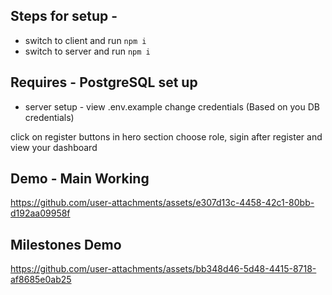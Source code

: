 ## Steps for setup -
- switch to client and run `npm i`
- switch to server and run `npm i`

## Requires - PostgreSQL set up

- server setup - view .env.example change credentials (Based on you DB credentials)

click on register buttons in hero section 
choose role, sigin after register and view your dashboard

## Demo - Main Working
https://github.com/user-attachments/assets/e307d13c-4458-42c1-80bb-d192aa09958f

## Milestones Demo
https://github.com/user-attachments/assets/bb348d46-5d48-4415-8718-af8685e0ab25

